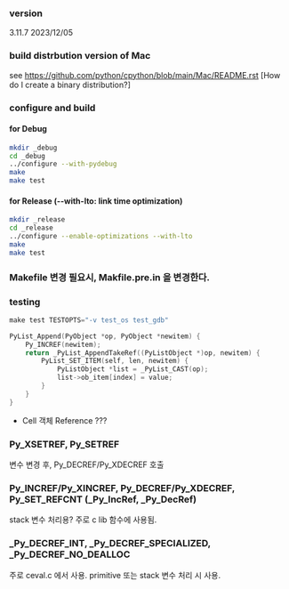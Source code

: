 ### version
3.11.7 2023/12/05

### build distrbution version of Mac
see https://github.com/python/cpython/blob/main/Mac/README.rst [How do I create a binary distribution?]

### configure and build
#### for Debug
```sh
mkdir _debug
cd _debug
../configure --with-pydebug 
make
make test
```

#### for Release (--with-lto: link time optimization)
```sh
mkdir _release
cd _release
../configure --enable-optimizations --with-lto
make
make test
```

### Makefile 변경 필요시, Makfile.pre.in 을 변경한다.

### testing 
```hh
make test TESTOPTS="-v test_os test_gdb"
```

```c
PyList_Append(PyObject *op, PyObject *newitem) {
    Py_INCREF(newitem);
    return _PyList_AppendTakeRef((PyListObject *)op, newitem) {
        PyList_SET_ITEM(self, len, newitem) {
            PyListObject *list = _PyList_CAST(op);
            list->ob_item[index] = value;
        }
    }
}
```

- Cell 객체
Reference ???

### Py_XSETREF, Py_SETREF
변수 변경 후, Py_DECREF/Py_XDECREF 호출

### Py_INCREF/Py_XINCREF, Py_DECREF/Py_XDECREF, Py_SET_REFCNT (_Py_IncRef, _Py_DecRef)
stack 변수 처리용? 주로 c lib 함수에 사용됨.

### _Py_DECREF_INT, _Py_DECREF_SPECIALIZED, _Py_DECREF_NO_DEALLOC
주로 ceval.c 에서 사용. primitive 또는 stack 변수 처리 시 사용.

